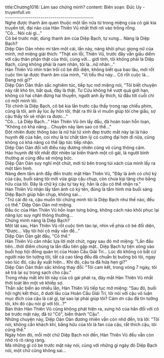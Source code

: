 title:Chương1016: Làm sao chứng minh?
content:
Biên soạn: Đức Uy - truyenfull.vn<br>---------------------------------------------<br>Nghe được thanh âm quen thuộc một lần nữa từ trong miệng của cô gái kia truyền tới, đại não của Hàn Thiên Vũ nhất thời rơi vào trống rỗng.<br>"Cô... Nói cái gì..."<br>Cô bé trước mặt, dùng thanh âm của Diệp Bạch, tự xưng... Nàng là Diệp Bạch?<br>Diệp Oản Oản nhéo mi tâm một cái, lần này, nàng khôi phục giọng nữ của mình, mở miệng giải thích: "Thật xin lỗi, Thiên Vũ, trước đây vẫn giấu diếm với cậu thân phận thật của thôi, cùng với... giới tính, tôi không phải là Diệp Bạch, cũng không phải là nam nhân, tôi là...nữ nhân..."<br>Hàn Thiên Vũ nhìn trân trối cô bé đối diện, không biết qua bao lâu, mới rốt cuộc tìm lại được thanh âm của mình, "Vị tiểu thư này... Cô rốt cuộc là... Đang nói gì?"<br>Diệp Oản Oản thần sắc nghiêm túc, tiếp tục mở miệng nói, "Tôi biết chuyện này rất khó tin, bất quá, đây là thật. Tư Cửu không hề vượt quá giới hạn, không có hai chân đứng hai thuyền, người anh ấy thích, từ đầu tới cuối chỉ có một mình tôi.<br>Tôi chính là Diệp Bạch, cô bé kia lần trước cậu thấy trong rạp chiếu phim, cũng là tôi, anh ấy lúc ấy hôn tôi, thật ra thì là vì muốn giúp tôi che giấu, sợ cậu thấy tôi sẽ nhận ra được..."<br>"Cô... Là Diệp Bạch..." Hàn Thiên Vũ ôm lấy đầu, đã hoàn toàn hỗn loạn, "Không có khả năng... Chuyện này làm sao có thể..."<br>Đột nhiên được thông báo là nữ hài tử xinh đẹp trước mắt này lại là hảo huynh đệ của hắn, coi như là tư chất tâm lý có cường đại hơn đi nữa, cũng không có khả năng có thể lập tức tiếp nhận.<br>Diệp Oản Oản đối với điều này đương nhiên cũng vô cùng thông cảm.<br>Hảo huynh đệ tốt nhất đột nhiên lại biến thành một cô gái, là người bình thường ai cũng đều sẽ mộng bức.<br>Diệp Oản Oản suy nghĩ một chút, mới từ bên trong túi xách của mình lấy ra một tấm hình.<br>Nàng đem tấm ảnh đẩy đến trước mặt Hàn Thiên Vũ, "Đây là ảnh có chữ ký của cậu, buổi sáng tôi mới vừa giúp cậu chụp, còn chưa kịp tặng cho bằng hữu của tôi. Đây là chữ ký cậu tự tay ký, hẳn là cậu có thể nhận ra."<br>Hàn Thiên Vũ nhận lấy tấm ảnh có ký tên, đúng là tấm hình mà buổi sáng Diệp Bạch giúp hắn chụp, không sai...<br>"Trừ cái đó ra, cậu muốn tôi chứng minh tôi là Diệp Bạch như thế nào, đều có thể." Diệp Oản Oản mở miệng.<br>Đầu óc của Hàn Thiên Vũ hỗn loạn tưng bừng, không cách nào khôi phục lại năng lực suy nghĩ thông thường…<br>Chứng minh nàng là Diệp Bạch?<br>Một lát sau, Hàn Thiên Vũ rốt cuộc tỉnh táo lại, nhìn về phía cô bé đối diện, "Được... Vậy tôi hỏi cô mấy vấn đề..."<br>Diệp Oản Oản gật đầu, "Có thể."<br>Hàn Thiên Vũ cân nhắc lựa lời một chút, ngay sau đó mở miệng: "Lần đầu tiên...thời điểm chúng ta lần đầu tiên gặp mặt.. Diệp Bạch tự tiện xông vào buổi họp hội đồng quản trị của Hoàn Cầu Giải Trí... Lúc đó không có bất cứ người nào tin tưởng tôi, tất cả cao tầng đều đã chuẩn bị buông bỏ tôi, ngay vào lúc đó, cậu ấy xuất hiện... Khi đó, cậu ta đã hứa hẹn gì?"<br>Diệp Oản Oản thần sắc không thay đổi: "Tôi cam kết, trong vòng 7 ngày, tôi sẽ trả lại sự trong sạch cho cậu."<br>Trong nháy mắt khi lời này của cô gái phát ra, đáy mắt Hàn Thiên Vũ nhất thời toát lên một vẻ khiếp sợ.<br>Thần sắc biến ảo nhiều lần, Hàn Thiên Vũ tiếp tục mở miệng: "Sau đó, buổi hội nghị kết thúc, ở dưới lầu của Hoàn Cầu Giải Trí, tôi nói với cậu vô luận mục đích của cậu là cái gì, tại sao lại phải giúp tôi? Cảm ơn cậu đã tin tưởng tôi, khi đó cậu nói gì với tôi...?"<br>Bản thân Hàn Thiên Vũ cũng không phát hiện ra, xưng hô của hắn đối với cô bé trước mặt này, đã từ "Cô", biến thành "Cậu".<br>Những chuyện này, Diệp Oản Oản đương nhiên vẫn còn nhớ đến, trả lời: "Tôi nói, không cần khách khí, bằng hữu của tôi là fan của cậu, rất thích cậu, tôi cũng thế."<br>Ngày hôm đó, mỗi một chữ Diệp Bạch nói đến, Hàn Thiên Vũ đều vẫn còn nhớ rõ rõ ràng ràng.<br>Mà những gì cô bé trước mặt này nói, cùng với những gì ngày đó Diệp Bạch nói, một chữ cũng không sai...
